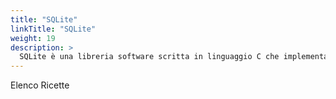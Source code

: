 ```yaml
---
title: "SQLite"
linkTitle: "SQLite"
weight: 19
description: >
  SQLite è una libreria software scritta in linguaggio C che implementa un DBMS SQL di tipo ACID. Permette di creare una base di dati (comprese tabelle, query, form, report) incorporata in un unico file. [Leggi di più...](https://it.wikipedia.org/wiki/SQLite)
---
```


Elenco Ricette

